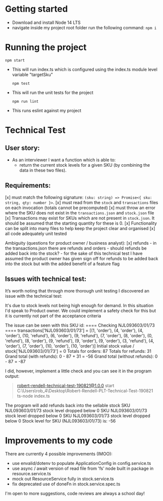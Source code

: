 # Getting started
- Download and install Node 14 LTS
- navigate inside my project root folder run the following command:
  `npm i`

# Running the project
  `npm start`
- This will run index.ts which is configured using the index.ts module level variable "targetSku"

  `npm test`
- This will run the unit tests for the project

  `npm run lint`
- This runs eslint against my project
 

# Technical Test 
## User story:
- As an interviewer I want a function which is able to:
  - return the current stock levels for a given SKU
    (by combining the data in these two files).

## Requirements:
  [x] must match the following signature: `(sku: string) => Promise<{ sku: string, qty: number }>`.
  [x] must read from the `stock` and `transactions` files on each invocation (totals cannot be precomputed)
  [x] must throw an error where the SKU does not exist in the `transactions.json` and `stock.json` file
  [x] Transactions may exist for SKUs which are not present in `stock.json`. It should be assumed that the starting quantity for these is 0.
  [x] Functionality can be split into many files to help keep the project clear and organised 
  [x] all code adequately unit tested

Ambiguity (questions for product owner / business analyst):
  [x] refunds - in the transactions.json there are refunds and orders
              - should refunds be added back into the stock?
              - for the sake of this technical test I have assumed the product owner has
                given sign off for refunds to be added back into the stock
                but with the added benefit of a feature flag

## Issues with technical test:
It’s worth noting that through more thorough unit testing I discovered an issue with the technical test:

It's due to stock levels not being high enough for demand. 
In this situation I'd speak to Product owner. 
We could implement a safety check for this but it is currently not part of the acceptance criteria

The issue can be seen with this SKU id:
==== Checking NJL093603/01/73 ====
transactions['NJL093603/01/73'] = [(1, 'order'), (4, 'order'), (4, 'order'), (10, 'refund'), (6, 'order'), (9, 'refund'), (7, 'order'), (8, 'order'), (0, 'refund'), (8, 'order'), (9, 'refund'), (9, 'order'), (9, 'order'), (3, 'refund'), (4, 'order'), (7, 'order'), (10, 'order'), (10, 'order')]
Initial stock value / stock['NJL093603/01/73'] = 0
Totals for orders: 87
Totals for refunds: 31
Grand total (with refunds): 0 - 87 + 31 = -56
Grand total (without refunds): 0 - 87 = -87

I did, however, implement a little check and you can see it in the program output:

> robert-rendell-technical-test-190821@1.0.0 start C:\Users\rob_4\Desktop\Robert-Rendell-PLT-Technical-Test-190821
> ts-node index.ts

The program will add refunds back into the sellable stock
SKU NJL093603/01/73 stock level dropped below 0
SKU NJL093603/01/73 stock level dropped below 0
SKU NJL093603/01/73 stock level dropped below 0
Stock level for SKU (NJL093603/01/73) is: -56

# Improvements to my code
There are currently 4 possible improvements (IMOO):
- use envalid/dotenv to populate ApplicationConfig in config.service.ts
- use async / await version of read file from 'fs' node built in package in resource.service.ts
- mock out ResourceService fully in stock.service.ts
- fix deprecated use of doneFn in stock.service.spec.ts

I'm open to more suggestions, code reviews are always a school day! 